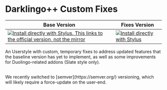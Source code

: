# Darklingo++ Custom Fixes

Base Version | Fixes Version
------------ | -------------
[![Install directly with Stylus. This links to the official version, not the mirror](https://img.shields.io/badge/Install%20%20with-Stylus-00adad.svg?style=for-the-badge&logo=stylus)](https://cdn.jsdelivr.net/gh/33kk/uso-archive@flomaster/data/usercss/169205.user.css) | [![Install directly with Stylus](https://img.shields.io/badge/Install%20%20with-Stylus-00adad.svg?style=for-the-badge&logo=stylus)](https://raw.githubusercontent.com/ZykeDev/darklingo-mirror/main/darklingo-addons.user.css)



An Userstyle with custom, temporary fixes to address updated features that the baseline version has yet to implement, as well as some improvements for Duolingo-related addons (Slate style only).


<br>
We recently switched to [semver](https://semver.org/) versioning, which will likely require a force-update on the user-end.


